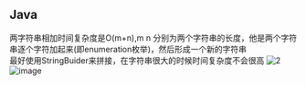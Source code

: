 ## Java
两字符串相加时间复杂度是O(m+n),m n 分别为两个字符串的长度，他是两个字符串逐个字符加起来(即enumeration枚举)，然后形成一个新的字符串  
最好使用StringBuider来拼接，在字符串很大的时候时间复杂度不会很高 
![2](https://user-images.githubusercontent.com/83968454/192902620-d949a2a2-b5a4-4be2-9b79-c61ecb107970.png)
![image](https://user-images.githubusercontent.com/83968454/192903145-8ed28348-de47-4a65-9eac-319fb0ed6f11.png)

